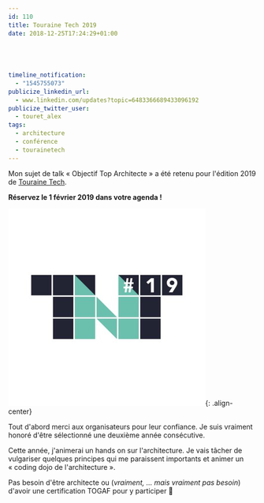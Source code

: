 ```yaml
---
id: 110
title: Touraine Tech 2019
date: 2018-12-25T17:24:29+01:00




timeline_notification:
  - "1545755073"
publicize_linkedin_url:
  - www.linkedin.com/updates?topic=6483366689433096192
publicize_twitter_user:
  - touret_alex
tags:
  - architecture
  - conférence
  - tourainetech
---
```

Mon sujet de talk « Objectif Top Architecte » a été retenu pour l'édition 2019 de [Touraine Tech](https://touraine.tech/).


**Réservez le 1 février 2019 dans votre agenda !**

![tnt](/assets/images/2018/12/touraine_tech.png){: .align-center}


Tout d'abord merci aux organisateurs pour leur confiance. Je suis vraiment  honoré d'être sélectionné une deuxième année consécutive.

Cette année, j'animerai un hands on sur l'architecture. Je vais tâcher de vulgariser quelques principes qui me paraissent importants et animer un « coding dojo de l'architecture ».

Pas besoin d'être architecte ou (_vraiment, &#8230; mais vraiment pas besoin_) d'avoir une certification TOGAF pour y participer 🙂